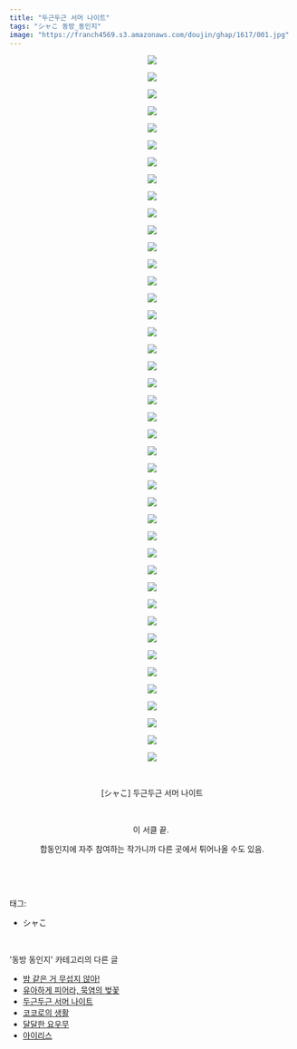 ```yaml
---
title: "두근두근 서머 나이트"
tags: "シャこ 동방_동인지"
image: "https://franch4569.s3.amazonaws.com/doujin/ghap/1617/001.jpg"
---
```

<div class="article">
<p style="text-align: center; clear: none; float: none;"><img src="{{ site.imgserver2 }}/ghap/1617/001.jpg"/></p>
<p style="text-align: center; clear: none; float: none;"><img src="{{ site.imgserver2 }}/ghap/1617/002.jpg"/></p>
<p style="text-align: center; clear: none; float: none;"><img src="{{ site.imgserver2 }}/ghap/1617/003.jpg"/></p>
<p style="text-align: center; clear: none; float: none;"><img src="{{ site.imgserver2 }}/ghap/1617/004.jpg"/></p>
<p style="text-align: center; clear: none; float: none;"><img src="{{ site.imgserver2 }}/ghap/1617/005.jpg"/></p>
<p style="text-align: center; clear: none; float: none;"><img src="{{ site.imgserver2 }}/ghap/1617/006.jpg"/></p>
<p style="text-align: center; clear: none; float: none;"><img src="{{ site.imgserver2 }}/ghap/1617/007.jpg"/></p>
<p style="text-align: center; clear: none; float: none;"><img src="{{ site.imgserver2 }}/ghap/1617/008.jpg"/></p>
<p style="text-align: center; clear: none; float: none;"><img src="{{ site.imgserver2 }}/ghap/1617/009.jpg"/></p>
<p style="text-align: center; clear: none; float: none;"><img src="{{ site.imgserver2 }}/ghap/1617/010.jpg"/></p>
<p style="text-align: center; clear: none; float: none;"><img src="{{ site.imgserver2 }}/ghap/1617/011.jpg"/></p>
<p style="text-align: center; clear: none; float: none;"><img src="{{ site.imgserver2 }}/ghap/1617/012.jpg"/></p>
<p style="text-align: center; clear: none; float: none;"><img src="{{ site.imgserver2 }}/ghap/1617/013.jpg"/></p>
<p style="text-align: center; clear: none; float: none;"><img src="{{ site.imgserver2 }}/ghap/1617/014.jpg"/></p>
<p style="text-align: center; clear: none; float: none;"><img src="{{ site.imgserver2 }}/ghap/1617/015.jpg"/></p>
<p style="text-align: center; clear: none; float: none;"><img src="{{ site.imgserver2 }}/ghap/1617/016.jpg"/></p>
<p style="text-align: center; clear: none; float: none;"><img src="{{ site.imgserver2 }}/ghap/1617/017.jpg"/></p>
<p style="text-align: center; clear: none; float: none;"><img src="{{ site.imgserver2 }}/ghap/1617/018.jpg"/></p>
<p style="text-align: center; clear: none; float: none;"><img src="{{ site.imgserver2 }}/ghap/1617/019.jpg"/></p>
<p style="text-align: center; clear: none; float: none;"><img src="{{ site.imgserver2 }}/ghap/1617/020.jpg"/></p>
<p style="text-align: center; clear: none; float: none;"><img src="{{ site.imgserver2 }}/ghap/1617/021.jpg"/></p>
<p style="text-align: center; clear: none; float: none;"><img src="{{ site.imgserver2 }}/ghap/1617/022.jpg"/></p>
<p style="text-align: center; clear: none; float: none;"><img src="{{ site.imgserver2 }}/ghap/1617/023.jpg"/></p>
<p style="text-align: center; clear: none; float: none;"><img src="{{ site.imgserver2 }}/ghap/1617/024.jpg"/></p>
<p style="text-align: center; clear: none; float: none;"><img src="{{ site.imgserver2 }}/ghap/1617/025.jpg"/></p>
<p style="text-align: center; clear: none; float: none;"><img src="{{ site.imgserver2 }}/ghap/1617/026.jpg"/></p>
<p style="text-align: center; clear: none; float: none;"><img src="{{ site.imgserver2 }}/ghap/1617/027.jpg"/></p>
<p style="text-align: center; clear: none; float: none;"><img src="{{ site.imgserver2 }}/ghap/1617/028.jpg"/></p>
<p style="text-align: center; clear: none; float: none;"><img src="{{ site.imgserver2 }}/ghap/1617/029.jpg"/></p>
<p style="text-align: center; clear: none; float: none;"><img src="{{ site.imgserver2 }}/ghap/1617/030.jpg"/></p>
<p style="text-align: center; clear: none; float: none;"><img src="{{ site.imgserver2 }}/ghap/1617/031.jpg"/></p>
<p style="text-align: center; clear: none; float: none;"><img src="{{ site.imgserver2 }}/ghap/1617/032.jpg"/></p>
<p style="text-align: center; clear: none; float: none;"><img src="{{ site.imgserver2 }}/ghap/1617/033.jpg"/></p>
<p style="text-align: center; clear: none; float: none;"><img src="{{ site.imgserver2 }}/ghap/1617/034.jpg"/></p>
<p style="text-align: center; clear: none; float: none;"><img src="{{ site.imgserver2 }}/ghap/1617/035.jpg"/></p>
<p style="text-align: center; clear: none; float: none;"><img src="{{ site.imgserver2 }}/ghap/1617/036.jpg"/></p>
<p style="text-align: center; clear: none; float: none;"><img src="{{ site.imgserver2 }}/ghap/1617/037.jpg"/></p>
<p style="text-align: center; clear: none; float: none;"><img src="{{ site.imgserver2 }}/ghap/1617/038.jpg"/></p>
<p style="text-align: center; clear: none; float: none;"><img src="{{ site.imgserver2 }}/ghap/1617/039.jpg"/></p>
<p style="text-align: center; clear: none; float: none;"><img src="{{ site.imgserver2 }}/ghap/1617/040.jpg"/></p>
<p style="text-align: center; clear: none; float: none;"><img src="{{ site.imgserver2 }}/ghap/1617/041.jpg"/></p>
<p style="text-align: center; clear: none; float: none;"><img src="{{ site.imgserver2 }}/ghap/1617/042.jpg"/></p>
<p style="text-align: center; clear: none; float: none;"><br/></p>
<p style="text-align: center; clear: none; float: none;">[シャこ] 두근두근 서머 나이트</p>
<p style="text-align: center; clear: none; float: none;"><br/></p>
<p style="text-align: center; clear: none; float: none;">이 서클 끝. </p>
<p style="text-align: center; clear: none; float: none;">합동인지에 자주 참여하는 작가니까 다른 곳에서 튀어나올 수도 있음.</p>
<p><br/></p>
</div><br/>
<div class="tagTrail">
<p>태그: </p>
<ul>
<li>シャこ</li>
</ul>
</div><br/>
<div class="another">
<p>'동방 동인지' 카테고리의 다른 글</p>
<ul>
<li><a href="/ghap_1620">밤 같은 거 무섭지 않아!</a></li>
<li><a href="/ghap_1618">유아하게 피어라, 묵염의 벚꽃</a></li>
<li><a href="/ghap_1617">두근두근 서머 나이트</a></li>
<li><a href="/ghap_1616">코코로의 생활</a></li>
<li><a href="/ghap_1615">달달한 요우무</a></li>
<li><a href="/ghap_1614">아이리스</a></li>
</ul>
</div><br/>
<div class="cb_module cb_fluid">
<div class="cb_wrt cb_profile">
</div><!-- commentList close -->
</div><br/>
